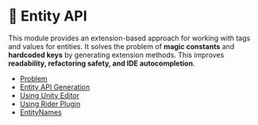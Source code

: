 # 🧩 Entity API

This module provides an extension-based approach for working with tags and values for entities. It solves the problem of
**magic constants** and **hardcoded keys** by generating extension methods. This improves **readability, refactoring
safety, and IDE autocompletion**.

- [Problem](Problem.md) <!-- + -->
- [Entity API Generation](ApiGeneration.md) <!-- + -->
- [Using Unity Editor](UnityCodegen.md) <!-- + -->
- [Using Rider Plugin](PluginCodegen.md)  
- [EntityNames](EntityNames.md) <!-- + -->